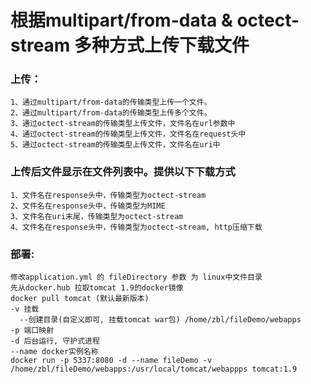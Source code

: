 # 根据multipart/from-data & octect-stream 多种方式上传下载文件

### 上传：
```
1、通过multipart/from-data的传输类型上传一个文件。
2、通过multipart/from-data的传输类型上传多个文件。
3、通过octect-stream的传输类型上传文件，文件名在url参数中
4、通过octect-stream的传输类型上传文件，文件名在request头中
5、通过octect-stream的传输类型上传文件，文件名在uri中
```

### 上传后文件显示在文件列表中。提供以下下载方式
```
1、文件名在response头中，传输类型为octect-stream
2、文件名在response头中，传输类型为MIME
3、文件名在uri末尾，传输类型为octect-stream
4、文件名在response头中，传输类型为octect-stream, http压缩下载
```

### 部署:
```
修改application.yml 的 fileDirectory 参数 为 linux中文件目录
先从docker.hub 拉取tomcat 1.9的docker镜像
docker pull tomcat (默认最新版本)
-v 挂载
  --创建目录(自定义即可, 挂载tomcat war包) /home/zbl/fileDemo/webapps
-p 端口映射
-d 后台运行, 守护式进程
--name docker实例名称 
docker run -p 5337:8080 -d --name fileDemo -v /home/zbl/fileDemo/webapps:/usr/local/tomcat/webappps tomcat:1.9
```
